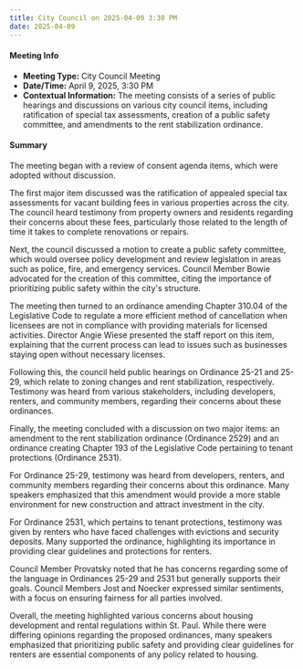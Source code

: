 ```yaml
---
title: City Council on 2025-04-09 3:30 PM
date: 2025-04-09
---
```

#### Meeting Info
- **Meeting Type:** City Council Meeting
- **Date/Time:** April 9, 2025, 3:30 PM
- **Contextual Information:** The meeting consists of a series of public hearings and discussions on various city council items, including ratification of special tax assessments, creation of a public safety committee, and amendments to the rent stabilization ordinance.

#### Summary

The meeting began with a review of consent agenda items, which were adopted without discussion. 

The first major item discussed was the ratification of appealed special tax assessments for vacant building fees in various properties across the city. The council heard testimony from property owners and residents regarding their concerns about these fees, particularly those related to the length of time it takes to complete renovations or repairs.

Next, the council discussed a motion to create a public safety committee, which would oversee policy development and review legislation in areas such as police, fire, and emergency services. Council Member Bowie advocated for the creation of this committee, citing the importance of prioritizing public safety within the city's structure.

The meeting then turned to an ordinance amending Chapter 310.04 of the Legislative Code to regulate a more efficient method of cancellation when licensees are not in compliance with providing materials for licensed activities. Director Angie Wiese presented the staff report on this item, explaining that the current process can lead to issues such as businesses staying open without necessary licenses.

Following this, the council held public hearings on Ordinance 25-21 and 25-29, which relate to zoning changes and rent stabilization, respectively. Testimony was heard from various stakeholders, including developers, renters, and community members, regarding their concerns about these ordinances.

Finally, the meeting concluded with a discussion on two major items: an amendment to the rent stabilization ordinance (Ordinance 2529) and an ordinance creating Chapter 193 of the Legislative Code pertaining to tenant protections (Ordinance 2531). 

For Ordinance 25-29, testimony was heard from developers, renters, and community members regarding their concerns about this ordinance. Many speakers emphasized that this amendment would provide a more stable environment for new construction and attract investment in the city.

For Ordinance 2531, which pertains to tenant protections, testimony was given by renters who have faced challenges with evictions and security deposits. Many supported the ordinance, highlighting its importance in providing clear guidelines and protections for renters.

Council Member Provatsky noted that he has concerns regarding some of the language in Ordinances 25-29 and 2531 but generally supports their goals. Council Members Jost and Noecker expressed similar sentiments, with a focus on ensuring fairness for all parties involved.

Overall, the meeting highlighted various concerns about housing development and rental regulations within St. Paul. While there were differing opinions regarding the proposed ordinances, many speakers emphasized that prioritizing public safety and providing clear guidelines for renters are essential components of any policy related to housing.

